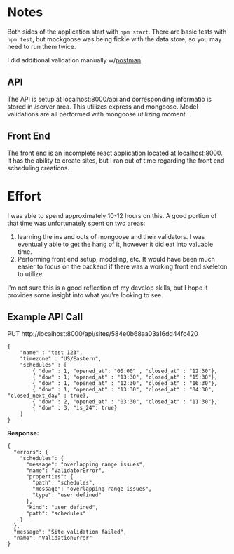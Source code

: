 # Notes
Both sides of the application start with `npm start`. There are basic tests with `npm test`, but mockgoose was being fickle with the data store, so you may need to run them twice.

I did additional validation manually w/[postman](https://www.getpostman.com/). 

## API

The API is setup at localhost:8000/api and corresponding informatio is stored in /server area. This utilizes express and mongoose. Model validations are all performed with mongoose utilizing moment.

## Front End

The front end is an incomplete react application located at localhost:8000. It has the ability to create sites, but I ran out of time regarding the front end scheduling creations. 

# Effort

I was able to spend approximately 10-12 hours on this. A good portion of that time was unfortunately spent on two areas:

1. learning the ins and outs of mongoose and their validators. I was eventually able to get the hang of it, however it did eat into valuable time.
2. Performing front end setup, modeling, etc. It would have been much easier to focus on the backend if there was a working front end skeleton to utilize. 

I'm not sure this is a good reflection of my develop skills, but I hope it provides some insight into what you're looking to see. 

## Example API Call

PUT http://localhost:8000/api/sites/584e0b68aa03a16dd44fc420

````
{ 
	"name" : "test 123",
	"timezone" : "US/Eastern",
	"schedules" : [
		{ "dow" : 1, "opened_at": "00:00" , "closed_at" : "12:30"},
		{ "dow" : 1, "opened_at" : "13:30", "closed_at" : "15:30"},			
		{ "dow" : 1, "opened_at" : "12:30", "closed_at" : "16:30"},			
		{ "dow" : 1, "opened_at" : "13:30", "closed_at" : "04:30", "closed_next_day" : true},			
		{ "dow" : 2, "opened_at" : "03:30", "closed_at" : "11:30"},
		{ "dow" : 3, "is_24": true}
	]
}
````

**Response:**

````
{
  "errors": {
    "schedules": {
      "message": "overlapping range issues",
      "name": "ValidatorError",
      "properties": {
        "path": "schedules",
        "message": "overlapping range issues",
        "type": "user defined"
      },
      "kind": "user defined",
      "path": "schedules"
    }
  },
  "message": "Site validation failed",
  "name": "ValidationError"
}
````